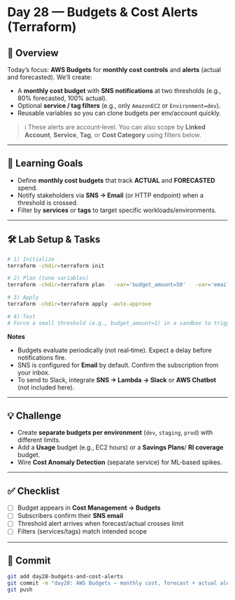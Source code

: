 # Day 28 — Budgets & Cost Alerts (Terraform)

## 📖 Overview
Today’s focus: **AWS Budgets** for **monthly cost controls** and **alerts** (actual and forecasted). We’ll create:
- A **monthly cost budget** with **SNS notifications** at two thresholds (e.g., 80% forecasted, 100% actual).
- Optional **service / tag filters** (e.g., only `AmazonEC2` or `Environment=dev`).
- Reusable variables so you can clone budgets per env/account quickly.

> ℹ️ These alerts are account‑level. You can also scope by **Linked Account**, **Service**, **Tag**, or **Cost Category** using filters below.

---

## 🎯 Learning Goals
- Define **monthly cost budgets** that track **ACTUAL** and **FORECASTED** spend.
- Notify stakeholders via **SNS → Email** (or HTTP endpoint) when a threshold is crossed.
- Filter by **services** or **tags** to target specific workloads/environments.

---

## 🛠️ Lab Setup & Tasks

```bash
# 1) Initialize
terraform -chdir=terraform init

# 2) Plan (tune variables)
terraform -chdir=terraform plan   -var='budget_amount=50'   -var='emails=["billing@example.com","ops@example.com"]'   -var='services=["AmazonEC2","AmazonEKS"]'   -var='tag_key="Environment"' -var='tag_values=["dev"]'

# 3) Apply
terraform -chdir=terraform apply -auto-approve

# 4) Test
# Force a small threshold (e.g., budget_amount=1) in a sandbox to trigger a notification.
```

**Notes**
- Budgets evaluate periodically (not real‑time). Expect a delay before notifications fire.
- SNS is configured for **Email** by default. Confirm the subscription from your inbox.
- To send to Slack, integrate **SNS → Lambda → Slack** or **AWS Chatbot** (not included here).

---

## 💡 Challenge
- Create **separate budgets per environment** (`dev`, `staging`, `prod`) with different limits.
- Add a **Usage** budget (e.g., EC2 hours) or a **Savings Plans**/ **RI coverage** budget.
- Wire **Cost Anomaly Detection** (separate service) for ML‑based spikes.

---

## ✅ Checklist
- [ ] Budget appears in **Cost Management → Budgets**  
- [ ] Subscribers confirm their **SNS email**  
- [ ] Threshold alert arrives when forecast/actual crosses limit  
- [ ] Filters (services/tags) match intended scope

---

## 📌 Commit
```bash
git add day28-budgets-and-cost-alerts
git commit -m "day28: AWS Budgets — monthly cost, forecast + actual alerts via SNS; filters for services/tags"
git push
```
